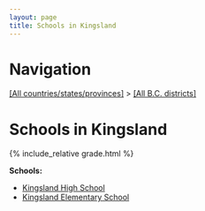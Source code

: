 ```yaml
---
layout: page
title: Schools in Kingsland
---
```

# Navigation

[[All countries/states/provinces]](../..) > [[All B.C. districts]](..)

# Schools in Kingsland

{% include_relative grade.html %}

**Schools:**

- [Kingsland High School](Kingsland_High_School.md)
- [Kingsland Elementary School](Kingsland_Elementary_School.md)

